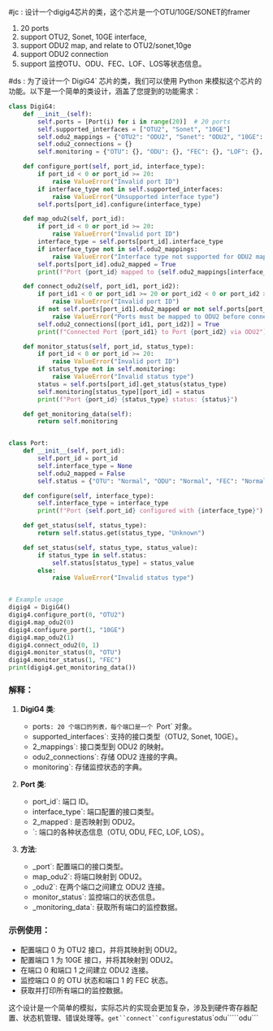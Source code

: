 
#jc : 设计一个digig4芯片的类，这个芯片是一个OTU/10GE/SONET的framer
1. 20 ports
2. support OTU2, Sonet, 10GE interface,
3. support ODU2 map, and relate to OTU2/sonet,10ge
4. support ODU2 connection 
5. support 监控OTU、ODU、FEC、LOF、LOS等状态信息。

#ds : 
为了设计一个 DigiG4` 芯片的类，我们可以使用 Python 来模拟这个芯片的功能。以下是一个简单的类设计，涵盖了您提到的功能需求：

```python
class DigiG4:
    def __init__(self):
        self.ports = [Port(i) for i in range(20)]  # 20 ports
        self.supported_interfaces = ["OTU2", "Sonet", "10GE"]
        self.odu2_mappings = {"OTU2": "ODU2", "Sonet": "ODU2", "10GE": "ODU2"}
        self.odu2_connections = {}
        self.monitoring = {"OTU": {}, "ODU": {}, "FEC": {}, "LOF": {}, "LOS": {}}

    def configure_port(self, port_id, interface_type):
        if port_id < 0 or port_id >= 20:
            raise ValueError("Invalid port ID")
        if interface_type not in self.supported_interfaces:
            raise ValueError("Unsupported interface type")
        self.ports[port_id].configure(interface_type)

    def map_odu2(self, port_id):
        if port_id < 0 or port_id >= 20:
            raise ValueError("Invalid port ID")
        interface_type = self.ports[port_id].interface_type
        if interface_type not in self.odu2_mappings:
            raise ValueError("Interface type not supported for ODU2 mapping")
        self.ports[port_id].odu2_mapped = True
        print(f"Port {port_id} mapped to {self.odu2_mappings[interface_type]}")

    def connect_odu2(self, port_id1, port_id2):
        if port_id1 < 0 or port_id1 >= 20 or port_id2 < 0 or port_id2 >= 20:
            raise ValueError("Invalid port ID")
        if not self.ports[port_id1].odu2_mapped or not self.ports[port_id2].odu2_mapped:
            raise ValueError("Ports must be mapped to ODU2 before connecting")
        self.odu2_connections[(port_id1, port_id2)] = True
        print(f"Connected Port {port_id1} to Port {port_id2} via ODU2")

    def monitor_status(self, port_id, status_type):
        if port_id < 0 or port_id >= 20:
            raise ValueError("Invalid port ID")
        if status_type not in self.monitoring:
            raise ValueError("Invalid status type")
        status = self.ports[port_id].get_status(status_type)
        self.monitoring[status_type][port_id] = status
        print(f"Port {port_id} {status_type} status: {status}")

    def get_monitoring_data(self):
        return self.monitoring


class Port:
    def __init__(self, port_id):
        self.port_id = port_id
        self.interface_type = None
        self.odu2_mapped = False
        self.status = {"OTU": "Normal", "ODU": "Normal", "FEC": "Normal", "LOF": "Normal", "LOS": "Normal"}

    def configure(self, interface_type):
        self.interface_type = interface_type
        print(f"Port {self.port_id} configured with {interface_type}")

    def get_status(self, status_type):
        return self.status.get(status_type, "Unknown")

    def set_status(self, status_type, status_value):
        if status_type in self.status:
            self.status[status_type] = status_value
        else:
            raise ValueError("Invalid status type")


# Example usage
digig4 = DigiG4()
digig4.configure_port(0, "OTU2")
digig4.map_odu2(0)
digig4.configure_port(1, "10GE")
digig4.map_odu2(1)
digig4.connect_odu2(0, 1)
digig4.monitor_status(0, "OTU")
digig4.monitor_status(1, "FEC")
print(digig4.get_monitoring_data())
```

### 解释：
1. **DigiG4 类**:
   - ports`: 20 个端口的列表，每个端口是一个 `Port` 对象。
   - supported_interfaces`: 支持的接口类型（OTU2, Sonet, 10GE）。
   - 2_mappings`: 接口类型到 ODU2 的映射。
   - odu2_connections`: 存储 ODU2 连接的字典。
   - monitoring`: 存储监控状态的字典。

2. **Port 类**:
   - port_id`: 端口 ID。
   - interface_type`: 端口配置的接口类型。
   - 2_mapped`: 是否映射到 ODU2。
   - `: 端口的各种状态信息（OTU, ODU, FEC, LOF, LOS）。

3. **方法**:
   - _port`: 配置端口的接口类型。
   - map_odu2`: 将端口映射到 ODU2。
   - _odu2`: 在两个端口之间建立 ODU2 连接。
   - monitor_status`: 监控端口的状态信息。
   - _monitoring_data`: 获取所有端口的监控数据。

### 示例使用：
- 配置端口 0 为 OTU2 接口，并将其映射到 ODU2。
- 配置端口 1 为 10GE 接口，并将其映射到 ODU2。
- 在端口 0 和端口 1 之间建立 ODU2 连接。
- 监控端口 0 的 OTU 状态和端口 1 的 FEC 状态。
- 获取并打印所有端口的监控数据。

这个设计是一个简单的模拟，实际芯片的实现会更加复杂，涉及到硬件寄存器配置、状态机管理、错误处理等。`get``connect``configure`status`odu`````odu```
